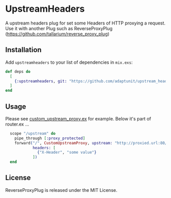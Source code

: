 # UpstreamHeaders

A upstream headers plug for set some Headers of HTTP proxying a request.
Use it with another Plug such as ReverseProxyPlug (https://github.com/tallarium/reverse_proxy_plug)

## Installation

Add `upstreamheaders` to your list of dependencies in `mix.exs`:

```elixir
def deps do
  [
    {:upstreamheaders, git: "https://github.com/adaptunit/upstream_headers/"}
  ]
end
```

## Usage

Please see [custom_upstream_proxy.ex](https://github.com/adaptunit/upstream_headers/blob/master/custom_upstream_proxy.ex)  for example.
Below it's part of router.ex ...

```elixir
  scope "/upstream" do
    pipe_through [:proxy_protected]
    forward("/", CustomUpstreamProxy, upstream: "http://proxied.url:80/path",
            headers: [
              {"X-Header", "some value"}
            ])
  end
```


## License

ReverseProxyPlug is released under the MIT License.


